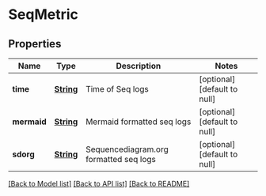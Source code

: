 # SeqMetric
## Properties

Name | Type | Description | Notes
------------ | ------------- | ------------- | -------------
**time** | [**String**](string.md) | Time of Seq logs | [optional] [default to null]
**mermaid** | [**String**](string.md) | Mermaid formatted seq logs | [optional] [default to null]
**sdorg** | [**String**](string.md) | Sequencediagram.org formatted seq logs | [optional] [default to null]

[[Back to Model list]](../README.md#documentation-for-models) [[Back to API list]](../README.md#documentation-for-api-endpoints) [[Back to README]](../README.md)

